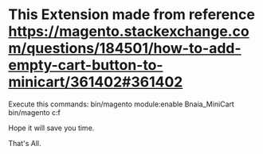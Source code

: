 # This Extension made from reference https://magento.stackexchange.com/questions/184501/how-to-add-empty-cart-button-to-minicart/361402#361402

Execute this commands:
bin/magento module:enable Bnaia_MiniCart
bin/magento c:f

Hope it will save you time.

That's All.

